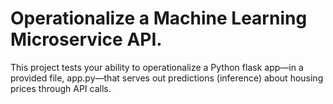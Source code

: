 # Operationalize a Machine Learning Microservice API.

This project tests your ability to operationalize a Python flask app—in a provided file, app.py—that serves out predictions (inference) about housing prices through API calls.
